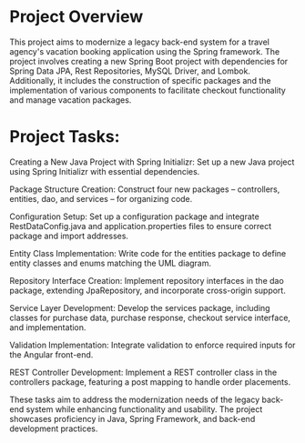# Project Overview
This  project aims to modernize a legacy back-end system for a travel agency's vacation booking application using the Spring framework. The project involves creating a new Spring Boot project with dependencies for Spring Data JPA, Rest Repositories, MySQL Driver, and Lombok. Additionally, it includes the construction of specific packages and the implementation of various components to facilitate checkout functionality and manage vacation packages.


# Project Tasks:

Creating a New Java Project with Spring Initializr: Set up a new Java project using Spring Initializr with essential dependencies.

Package Structure Creation: Construct four new packages – controllers, entities, dao, and services – for organizing code.

Configuration Setup: Set up a configuration package and integrate RestDataConfig.java and application.properties files to ensure correct package and import addresses.

Entity Class Implementation: Write code for the entities package to define entity classes and enums matching the UML diagram.

Repository Interface Creation: Implement repository interfaces in the dao package, extending JpaRepository, and incorporate cross-origin support.

Service Layer Development: Develop the services package, including classes for purchase data, purchase response, checkout service interface, and implementation.

Validation Implementation: Integrate validation to enforce required inputs for the Angular front-end.

REST Controller Development: Implement a REST controller class in the controllers package, featuring a post mapping to handle order placements.

These tasks aim to address the modernization needs of the legacy back-end system while enhancing functionality and usability. The project showcases proficiency in Java, Spring Framework, and back-end development practices.
